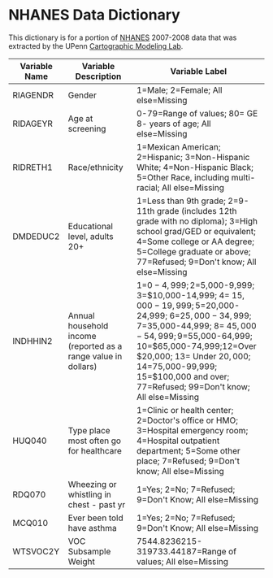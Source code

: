 NHANES Data Dictionary
=========
This dictionary is for a portion of [NHANES](http://www.cdc.gov/nchs/nhanes.htm) 2007-2008 data that was extracted by the UPenn [Cartographic Modeling Lab](http://www.cml.upenn.edu/).

| Variable Name | Variable Description | Variable Label |
|---------------|----------------------|----------------|
|RIAGENDR       |Gender                |1=Male; 2=Female; All else=Missing |
|RIDAGEYR       |Age at screening      |0-79=Range of values; 80= GE 8- years of age; All else=Missing|
|RIDRETH1       |Race/ethnicity        |1=Mexican American; 2=Hispanic; 3=Non-Hispanic White; 4=Non-Hispanic Black; 5=Other Race, including multi-racial; All else=Missing|
|DMDEDUC2       |Educational level, adults 20+|1=Less than 9th grade; 2=9-11th grade (includes 12th grade with no diploma); 3=High school grad/GED or equivalent; 4=Some college or AA degree; 5=College graduate or above; 77=Refused; 9=Don't know; All else=Missing|
|INDHHIN2       |Annual household income (reported as a range value in dollars)|1=$0-4,999; 2=$5,000-9,999; 3=$10,000-14,999; 4= $15,000-19,999; 5=$20,000-24,999; 6=$25,000-34,999; 7=$35,000-44,999; 8= $45,000-54,999; 9=$55,000-64,999; 10=$65,000-74,999;12=Over $20,000; 13= Under $20,000; 14=$75,000-99,999; 15=$100,000 and over; 77=Refused; 99=Don't know; All else=Missing|
|HUQ040         |Type place most often go for healthcare|1=Clinic or health center; 2=Doctor's office or HMO; 3=Hospital emergency room; 4=Hospital outpatient department; 5=Some other place; 7=Refused; 9=Don't know; All else=Missing|
|RDQ070          |Wheezing or whistling in chest - past yr|1=Yes; 2=No; 7=Refused; 9=Don't Know; All else=Missing|
|MCQ010          |Ever been told have asthma |1=Yes; 2=No; 7=Refused; 9=Don't Know; All else=Missing|
|WTSVOC2Y        |VOC Subsample Weight  |7544.8236215-319733.44187=Range of values; All else=Missing|
